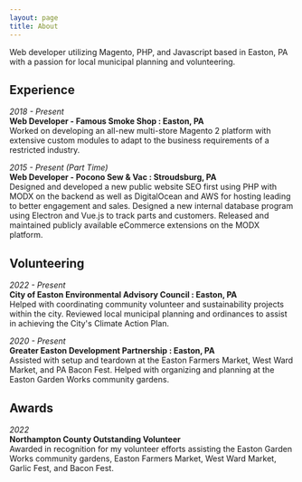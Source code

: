 ```yaml
---
layout: page
title: About
---
```


Web developer utilizing Magento, PHP, and Javascript based in Easton, PA with a passion for local municipal planning and volunteering. 

## Experience

*2018 - Present*\
**Web Developer - Famous Smoke Shop : Easton, PA**\
Worked on developing an all-new multi-store Magento 2 platform with extensive custom modules to adapt to the business requirements of a restricted industry.

*2015 - Present (Part Time)*\
**Web Developer - Pocono Sew & Vac : Stroudsburg, PA**\
Designed and developed a new public website SEO first using PHP with MODX on the backend as well as DigitalOcean and AWS for hosting leading to better engagement and sales. Designed a new internal database program using Electron and Vue.js to track parts and customers. Released and maintained publicly available eCommerce extensions on the MODX platform.

## Volunteering

*2022 - Present*\
**City of Easton Environmental Advisory Council : Easton, PA**\
Helped with coordinating community volunteer and sustainability projects within the city. Reviewed local municipal planning and ordinances to assist in achieving the City's Climate Action Plan.

*2020 - Present*\
**Greater Easton Development Partnership : Easton, PA**\
Assisted with setup and teardown at the Easton Farmers Market, West Ward Market, and PA Bacon Fest. Helped with organizing and planning at the Easton Garden Works community gardens.

## Awards

*2022*\
**Northampton County Outstanding Volunteer**\
Awarded in recognition for my volunteer efforts assisting the Easton Garden Works community gardens, Easton Farmers Market, West Ward Market, Garlic Fest, and Bacon Fest.